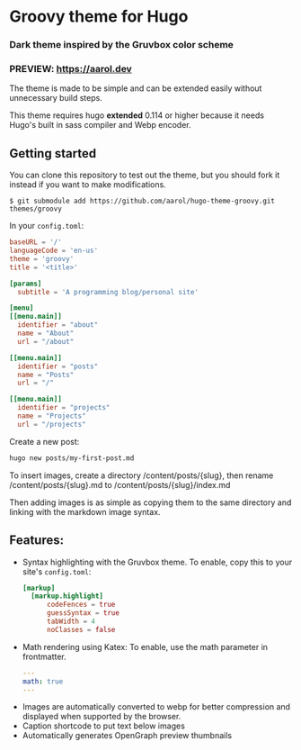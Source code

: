 # Groovy theme for Hugo

### Dark theme inspired by the Gruvbox color scheme

### PREVIEW: <https://aarol.dev>

The theme is made to be simple and can be extended easily without unnecessary build steps.

This theme requires hugo **extended** 0.114 or higher because it needs Hugo's built in sass compiler and Webp encoder.

## Getting started

You can clone this repository to test out the theme, but you should fork it instead if you want to make modifications.

```
$ git submodule add https://github.com/aarol/hugo-theme-groovy.git themes/groovy
```

In your `config.toml`:

```toml
baseURL = '/'
languageCode = 'en-us'
theme = 'groovy'
title = '<title>'

[params]
  subtitle = 'A programming blog/personal site'

[menu]
[[menu.main]]
  identifier = "about"
  name = "About"
  url = "/about"

[[menu.main]]
  identifier = "posts"
  name = "Posts"
  url = "/"

[[menu.main]]
  identifier = "projects"
  name = "Projects"
  url = "/projects"    
```

Create a new post:
```bash
hugo new posts/my-first-post.md
```
To insert images, create a directory /content/posts/{slug}, then rename /content/posts/{slug}.md to /content/posts/{slug}/index.md

Then adding images is as simple as copying them to the same directory and linking with the markdown image syntax.

## Features:

- Syntax highlighting with the Gruvbox theme. To enable, copy this to your site's `config.toml`:
  ```toml
  [markup]
    [markup.highlight]
        codeFences = true
        guessSyntax = true
        tabWidth = 4
        noClasses = false
  ```
- Math rendering using Katex: To enable, use the math parameter in frontmatter.
  ```yaml
  ---
  math: true
  ---
  ```
- Images are automatically converted to webp for better compression and displayed when supported by the browser.
- Caption shortcode to put text below images
- Automatically generates OpenGraph preview thumbnails